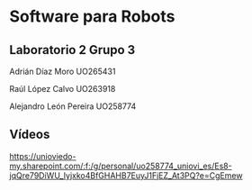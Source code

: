 # Software para Robots
## Laboratorio 2 Grupo 3
Adrián Díaz Moro          UO265431

Raúl López Calvo          UO263918

Alejandro León Pereira    UO258774

## Vídeos
https://unioviedo-my.sharepoint.com/:f:/g/personal/uo258774_uniovi_es/Es8-jqQre79DiWU_Iyjxko4BfGHAHB7EuyJ1FjEZ_At3PQ?e=CgEmew
